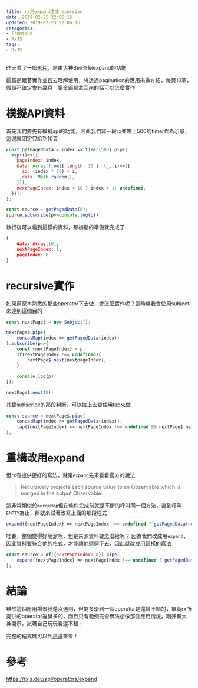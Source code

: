 ```yaml
---
title: rx用expand達成recursive
date: 2019-02-25 22:06:16
updated: 2019-02-25 22:06:16
categories:
- Frontend
- RxJS
tags:
- RxJS
---
```


昨天看了一部[影片](https://www.youtube.com/watch?v=6qw3d3eCIOA)，是由大神Ben介紹expand的功能

這篇是跟著實作並且去理解使用，將透過pagination的應用來做介紹，每頁10筆，假設不確定會有幾頁，要全部都拿回來的話可以怎麼實作

<!-- more -->

# 模擬API資料

首先我們要先有模擬api的功能，因此我們寫一段rx並帶上500的timer作為示意，這邊就固定只給到10頁

```javascript
const getPagedData = index => timer(500).pipe(
  map(()=>({
    pageIndex: index,
    data: Array.from({ length: 10 }, (_, i)=>({
      id: (index * 10) + i,
      data: Math.random(),
    })),
    nextPageIndex: index < 10 ? index + 1: undefined,
  })),
);

const source = getPagedData(0);
source.subscribe(p=>console.log(p));
```

執行後可以看到這樣的資料，那初期的準備就完成了

```json
{
    data: Array[10],
    nextPageIndex: 1,
    pageIndex: 0
}
```

# recursive實作

如果用原本熟悉的那些operator下去做，會怎麼實作呢？這時候我會使用subject來達到這個目的

```javascript
const nextPage$ = new Subject();

nextPage$.pipe(
    concatMap(index => getPagedData(index))
).subscribe(p=>{
    const {nextPageIndex} = p;
    if(nextPageIndex !== undefined){
        nextPage$.next(nextpageIndex);
    }
    
    console.log(p);
});

nextPage$.next(0);
```

其實subscribe的那段判斷，可以拉上去變成用tap來做

```javascript
const source = nextPage$.pipe(
    concatMap(index => getPagedData(index)),
    tap({nextPageIndex} => nextPageIndex !== undefined && nextPage$.next(nextpageIndex))
);
```

# 重構改用expand

但rx有提供更好的寫法，就是`expand`先來看看官方的說法

> Recursively projects each source value to an Observable which is merged in the output Observable.

這非常類似於`mergeMap`但在條件完成前就是不斷的呼叫同一個方法，直到呼叫`EMPTY`為止，那就來試著改寫上面的那段程式

```javascript
expand({nextPageIndex} => nextPageIndex !== undefined ? getPagedData(nextPageIndex) : EMPTY)
```

哇賽，整個變得好簡潔呢，但是來源資料要怎麼給呢？
因為我們改成用`expand`，因此資料要符合他的格式，才能讓他遞迴下去，因此就改成用這樣的寫法

```javascript
const source = of({nextPageIndex: 0}).pipe(
	expand({nextPageIndex} => nextPageIndex !== undefined ? getPagedData(nextPageIndex) : EMPTY)
);
```

# 結論

雖然這個應用場景我還沒遇到，但能多學到一個operator是還蠻不錯的，畢竟rx所提供的operator還蠻多的，而且只看範例完全無法想像那個應用情境，剛好有大神開示，試著自己玩玩看還不錯！

完整的程式碼可以到[這邊](https://stackblitz.com/edit/rxjs-expend?file=index.ts)來看！

# 參考

https://rxjs.dev/api/operators/expand